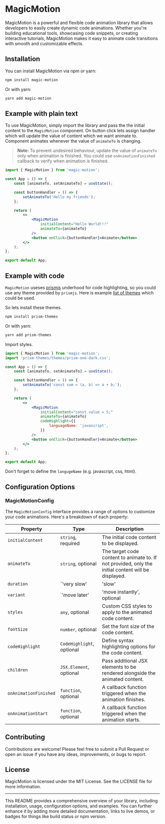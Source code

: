 # MagicMotion

MagicMotion is a powerful and flexible code animation library that allows developers to easily create dynamic code animations. Whether you're building educational tools, showcasing code snippets, or creating interactive tutorials, MagicMotion makes it easy to animate code transitions with smooth and customizable effects.

## Installation

You can install MagicMotion via npm or yarn:

```bash
npm install magic-motion
```

Or with yarn:

```bash
yarn add magic-motion
```

## Example with plain text

To use MagicMotion, simply import the library and pass the the initial content to the `MagicMotion` component.
On button click lets assign handler which will update the value of content which we want animate to. Component
animates whenever the value of `animateTo` is changing.

> **Note:** To prevent undesired behaviour, update the value of `animateTo` only when animation is finished.
> You could use `onAnimationFinished` callback to verify when animation is finished.

```jsx
import { MagicMotion } from 'magic-motion';

const App = () => {
    const [animateTo, setAnimateTo] = useState();

    const buttonHandler = () => {
        setAnimateTo('Hello my friends');
    };

    return (
        <>
            <MagicMotion
                initialContent="Hello World!!!"
                animateTo={animateTo}
            />
            <button onClick={buttonHandler}>Animate</button>
        </>
    );
};

export default App;
```

## Example with code

`MagicMotion` useses [prismjs](https://prismjs.com/) underhood for code highlighting, so you could use any theme provided by `prismjs`. Here is example [list of themes](https://github.com/PrismJS/prism-themes/tree/master/themes) which could be used.

So lets install these themes.

```bash
npm install prism-themes
```

Or with yarn:

```bash
yarn add prism-themes
```

Import styles.

```jsx
import { MagicMotion } from 'magic-motion';
import 'prism-themes/themes/prism-one-dark.css';

const App = () => {
    const [animateTo, setAnimateTo] = useState();

    const buttonHandler = () => {
        setAnimateTo('const sum = (a, b) => a + b;');
    };

    return (
        <>
            <MagicMotion
                initialContent="const value = 5;"
                animateTo={animateTo}
                codeHighlight={{
                    languageName: 'javascript',
                }}
            />
            <button onClick={buttonHandler}>Animate</button>
        </>
    );
};

export default App;
```

Don't forget to define the `langugeName` (e.g. javascript, css, html).

## Configuration Options

### MagicMotionConfig

The `MagicMotionConfig` interface provides a range of options to customize your code animations. Here's a breakdown of each property:

| Property              | Type                                           | Description                                                                                                    |
|-----------------------|------------------------------------------------|----------------------------------------------------------------------------------------------------------------|
| `initialContent`      | `string`, required                             | The initial code content to be displayed.                                                                      |
| `animateTo`           | `string`, optional                             | The target code content to animate to. If not provided, only the initial content will be displayed.            |
| `duration`            | `'very slow' | 'slow' | 'normal' | 'fast' | 'very fast' | `number`, optional | The duration of the animation. Specify the duration in seconds or milliseconds.                             |
| `variant`             | `'move later' | 'move instantly', optional      | The animation variant or style. Customize the transition effect between the initial and target content.        |
| `styles`              | `any`, optional                                | Custom CSS styles to apply to the animated code content.                                                       |
| `fontSize`            | `number`, optional                             | Set the font size of the code content.                                                                         |
| `codeHighlight`       | `CodeHighlight`, optional                      | Define syntax highlighting options for the code content.                                                       |
| `children`            | `JSX.Element`, optional                        | Pass additional JSX elements to be rendered alongside the animated content.                                    |
| `onAnimationFinished` | `function`, optional                           | A callback function triggered when the animation finishes.                                                     |
| `onAnimationStart`    | `function`, optional                           | A callback function triggered when the animation starts.                                                       |

## Contributing

Contributions are welcome! Please feel free to submit a Pull Request or open an issue if you have any ideas, improvements, or bugs to report.

## License

MagicMotion is licensed under the MIT License. See the LICENSE file for more information.

---

This README provides a comprehensive overview of your library, including installation, usage, configuration options, and examples. You can further enhance it by adding more detailed documentation, links to live demos, or badges for things like build status or npm version.

